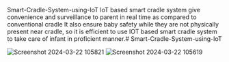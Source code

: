 Smart-Cradle-System-using-IoT
IoT based smart cradle system give convenience and surveillance to parent in real time as compared to conventional cradle It also ensure baby safety while they are not physically present near cradle, so it is efficient to use IOT based smart cradle system to take care of infant in proficient manner.# Smart-Cradle-System-using-IoT


![Screenshot 2024-03-22 105821](https://github.com/Bhavitha14/-Smart-Cradle-System-using-IoT/assets/139752681/1027691e-f9cf-49bf-af74-f8d28874816a)
![Screenshot 2024-03-22 105619](https://github.com/Bhavitha14/-Smart-Cradle-System-using-IoT/assets/139752681/de92c848-df02-4934-8a7d-e07470aa960b)


